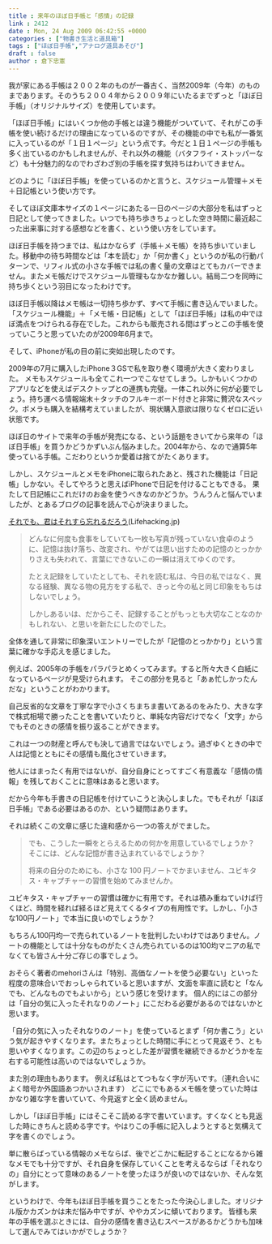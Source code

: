 ```yaml
---
title : 来年のほぼ日手帳と「感情」の記録
link : 2412
date : Mon, 24 Aug 2009 06:42:55 +0000
categories : ["物書き生活と道具箱"]
tags : ["ほぼ日手帳","アナログ道具あそび"]
draft : false
author : 倉下忠憲
---
```


我が家にある手帳は２００２年のものが一番古く、当然2009年（今年）のものまであります。そのうち２００４年から２００９年にいたるまでずっと「ほぼ日手帳」（オリジナルサイズ）を使用しています。

「ほぼ日手帳」にはいくつか他の手帳とは違う機能がついていて、それがこの手帳を使い続けるだけの理由になっているのですが、その機能の中でも私が一番気に入っているのが「１日１ページ」という点です。今だと１日１ページの手帳も多く出ているのかもしれませんが、それ以外の機能（バタフライ・ストッパーなど）も十分魅力的なのでわざわざ別の手帳を探す気持ちはわいてきません。

どのように「ほぼ日手帳」を使っているのかと言うと、スケジュール管理＋メモ＋日記帳という使い方です。

そしてほぼ文庫本サイズの１ページにあたる一日のページの大部分を私はずっと日記として使ってきました。いつでも持ち歩きちょっとした空き時間に最近起こった出来事に対する感想などを書く、という使い方をしています。

ほぼ日手帳を持つまでは、私はかならず（手帳＋メモ帳）を持ち歩いていました。移動中の待ち時間などは「本を読む」か「何か書く」というのが私の行動パターンで、リフィル式の小さな手帳では私の書く量の文章はとてもカバーできません。またメモ帳だけでスケジュール管理もなかなか難しい。結局二つを同時に持ち歩くという羽目になったわけです。

ほぼ日手帳以降はメモ帳は一切持ち歩かず、すべて手帳に書き込んでいました。
「スケジュール機能」＋「メモ帳・日記帳」として「ほぼ日手帳」は私の中でほぼ満点をつけられる存在でした。これからも販売される間はずっとこの手帳を使っていこうと思っていたのが2009年6月まで。

そして、iPhoneが私の目の前に突如出現したのです。

2009年の7月に購入したiPhone３GSで私を取り巻く環境が大きく変わりました。
メモもスケジュールも全てこれ一つでこなせてしまう。しかもいくつかのアプリなどを使えばデスクトップとの連携も完璧。一体これ以外に何が必要でしょう。持ち運べる情報端末＋タッチのフルキーボード付きと非常に贅沢なスペック。ポメラも購入を結構考えていましたが、現状購入意欲は限りなくゼロに近い状態です。

ほぼ日のサイトで来年の手帳が発売になる、という話題をきいてから来年の「ほぼ日手帳」を買うかどうかずいぶん悩みました。2004年から、なので通算5年使っている手帳。こだわりというか愛着は捨てがたくあります。

しかし、スケジュールとメモをiPhoneに取られたあと、残された機能は「日記帳」しかない。そしてやろうと思えばiPhoneで日記を付けることもできる。
果たして日記帳にこれだけのお金を使うべきなのかどうか。うんうんと悩んでいましたが、とあるブログの記事を読んで心が決まりました。

<a href="http://lifehacking.jp/2009/08/you-will-forget-everything/">それでも、君はそれすら忘れるだろう</a>(Lifehacking.jp)



<blockquote>どんなに何度も食事をしていても一枚も写真が残っていない食卓のように、記憶は抜け落ち、改変され、やがては思い出すための記憶のとっかかりさえも失われて、言葉にできないこの一瞬は消えてゆくのです。

たとえ記録をしていたとしても、それを読む私は、今日の私ではなく、異なる経験、異なる物の見方をする私で、きっと今の私と同じ印象をもちはしないでしょう。

しかしあるいは、だからこそ、記録することがもっとも大切なことなのかもしれない、と思いを新たにしたのでした。</blockquote>


全体を通して非常に印象深いエントリーでしたが「記憶のとっかかり」という言葉に確かな手応えを感じました。

例えば、2005年の手帳をパラパラとめくってみます。すると所々大きく白紙になっているページが見受けられます。
そこの部分を見ると「あぁ忙しかったんだな」ということがわかります。

自己反省的な文章を丁寧な字で小さくちまちま書いてあるのをみたり、大きな字で株式相場で勝ったことを書いていたりと、単純な内容だけでなく「文字」からでもそのときの感情を振り返ることができます。

これは一つの財産と呼んでも決して過言ではないでしょう。過ぎゆくときの中で人は記憶とともにその感情も風化させていきます。

他人にはまったく有用ではないが、自分自身にとってすごく有意義な「感情の情報」を残しておくことに意味はあると思います。

だから今年も手書きの日記帳を付けていこうと決心しました。でもそれが「ほぼ日手帳」である必要はあるのか、という疑問はあります。

それは続くこの文章に感じた違和感から一つの答えがでました。



<blockquote>でも、こうした一瞬をとらえるための何かを用意しているでしょうか？ そこには、どんな記憶が書き込まれているでしょうか？

将来の自分のためにも、小さな 100 円ノートでかまいません、ユビキタス・キャプチャーの習慣を始めてみませんか。</blockquote>




ユビキタス・キャプチャーの習慣は確かに有用です。それは積み重ねていけば行くほど、時間を経れば経るほど見えてくるタイプの有用性です。しかし、「小さな100円ノート」で本当に良いのでしょうか？

もちろん100円均一で売られているノートを批判したいわけではありません。ノートの機能としては十分なものがたくさん売られているのは100均マニアの私でなくても皆さん十分ご存じの事でしょう。

おそらく著者のmehoriさんは「特別、高価なノートを使う必要ない」といった程度の意味合いでおっしゃられていると思いますが、文面を率直に読むと「なんでも、どんなものでもよいから」という感じを受けます。
個人的にはこの部分は「自分の気に入ったそれなりのノート」にこだわる必要があるのではないかと思います。

「自分の気に入ったそれなりのノート」を使っているとまず「何か書こう」という気が起きやすくなります。またちょっとした時間に手にとって見返そう、とも思いやすくなります。この辺のちょっとした差が習慣を継続できるかどうかを左右する可能性は高いのではないでしょうか。

また別の理由もあります。
例えば私はとてつもなく字が汚いです。（連れ合いによく暗号か外国語あつかいされます）
どこにでもあるメモ帳を使っていた時はかなり雑な字を書いていて、今見返すと全く読めません。

しかし「ほぼ日手帳」にはそこそこ読める字で書いています。すくなくとも見返した時にきちんと読める字です。やはりこの手帳に記入しようとすると気構えて字を書くのでしょう。

単に散らばっている情報のメモならば、後でどこかに転記することになるから雑なメモでも十分ですが、それ自身を保存していくことを考えるならば「それなりの」自分にとって意味のあるノートを使ったほうが良いのではないか、そんな気がします。

というわけで、今年もほぼ日手帳を買うことをたった今決心しました。オリジナル版かカズンかは未だ悩み中ですが、ややカズンに傾いております。
皆様も来年の手帳を選ぶときには、自分の感情を書き込むスペースがあるかどうかも加味して選んでみてはいかがでしょうか？